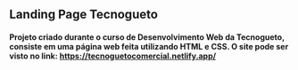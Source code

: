 ## Landing Page Tecnogueto

#### Projeto criado durante o curso de Desenvolvimento Web da Tecnogueto, consiste em uma página web feita utilizando HTML e CSS. O site pode ser visto no link: https://tecnoguetocomercial.netlify.app/
